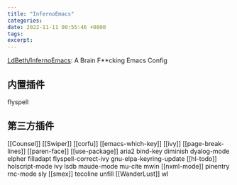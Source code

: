 ```yaml
---
title: "InfernoEmacs"
categories: 
date: 2022-11-11 00:55:46 +0800
tags: 
excerpt: 
---
```





[LdBeth/InfernoEmacs](https://github.com/LdBeth/InfernoEmacs): A Brain F**cking Emacs Config


## 内置插件

flyspell


## 第三方插件

[[Counsel]]
[[Swiper]]
[[corfu]]
[[emacs-which-key]]
[[ivy]]
[[page-break-lines]]
[[paren-face]]
[[use-package]]
aria2
bind-key
diminish
dyalog-mode
elpher
filladapt
flyspell-correct-ivy
gnu-elpa-keyring-update
[[hl-todo]]
holscript-mode
ivy
lsdb
maude-mode
mu-cite
mwin
[[nxml-mode]]
pinentry
rnc-mode
sly
[[smex]]
tecoline
unfill
[[WanderLust]]
wl





